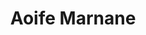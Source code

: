 ---
title: Aoife Marnane
category: team
published: true
position: Collaborator
image: aoife-marnane.jpg
project: current
---